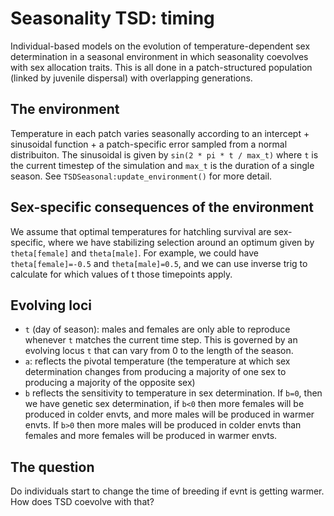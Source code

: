 # Seasonality TSD: timing
Individual-based models on the evolution of temperature-dependent sex
determination in a seasonal environment in which seasonality coevolves
with sex allocation traits. This is all done in a patch-structured population
(linked by juvenile dispersal) with overlapping generations. 

## The environment
Temperature in each patch varies seasonally according to an intercept +
sinusoidal function + a patch-specific error sampled from a normal
distribuiton. The sinusoidal is given by
`sin(2 * pi * t / max_t)` where `t` is the current timestep of the simulation and
`max_t` is the duration of a single season. See `TSDSeasonal:update_environment()`
for more detail.

## Sex-specific consequences of the environment
We assume that optimal temperatures for hatchling survival are sex-specific,
where we have stabilizing selection around an optimum given by `theta[female]`
and `theta[male]`. For example, we could have `theta[female]=-0.5` and `theta[male]=0.5`,
and we can use inverse trig to calculate for which values of t those timepoints apply.

## Evolving loci
 * `t` (day of season): males and females are only able to reproduce
whenever `t` matches the current time step. 
This is governed by an evolving locus `t` that can vary from 0 to the length of the season.
 * `a`: reflects the pivotal
temperature (the temperature at which sex determination changes from producing a majority of 
one sex to producing a majority of the opposite sex)
 * `b` reflects the sensitivity
to temperature in sex determination. If `b=0`, then we have genetic sex determination, if
`b<0` then more females will be produced in colder envts, and more males will be produced
in warmer envts. If `b>0` then more males will be
produced in colder envts than females and more females will be produced in warmer envts.

## The question
Do individuals start to change the time of breeding if evnt is getting warmer. How does
TSD coevolve with that?



